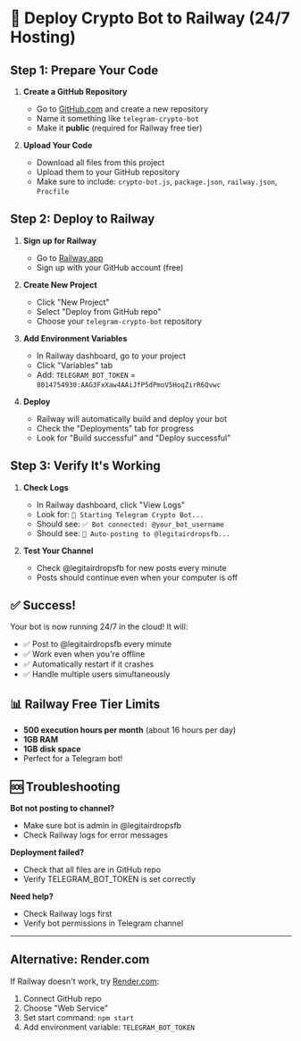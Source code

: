 # 🚀 Deploy Crypto Bot to Railway (24/7 Hosting)

## Step 1: Prepare Your Code

1. **Create a GitHub Repository**
   - Go to [GitHub.com](https://github.com) and create a new repository
   - Name it something like `telegram-crypto-bot`
   - Make it **public** (required for Railway free tier)

2. **Upload Your Code**
   - Download all files from this project
   - Upload them to your GitHub repository
   - Make sure to include: `crypto-bot.js`, `package.json`, `railway.json`, `Procfile`

## Step 2: Deploy to Railway

1. **Sign up for Railway**
   - Go to [Railway.app](https://railway.app)
   - Sign up with your GitHub account (free)

2. **Create New Project**
   - Click "New Project"
   - Select "Deploy from GitHub repo"
   - Choose your `telegram-crypto-bot` repository

3. **Add Environment Variables**
   - In Railway dashboard, go to your project
   - Click "Variables" tab
   - Add: `TELEGRAM_BOT_TOKEN` = `8014754930:AAG3FxXaw4AAiJfP5dPmoV5HoqZirR6Qvwc`

4. **Deploy**
   - Railway will automatically build and deploy your bot
   - Check the "Deployments" tab for progress
   - Look for "Build successful" and "Deploy successful"

## Step 3: Verify It's Working

1. **Check Logs**
   - In Railway dashboard, click "View Logs"
   - Look for: `🚀 Starting Telegram Crypto Bot...`
   - Should see: `✅ Bot connected: @your_bot_username`
   - Should see: `📢 Auto-posting to @legitairdropsfb...`

2. **Test Your Channel**
   - Check @legitairdropsfb for new posts every minute
   - Posts should continue even when your computer is off

## ✅ Success!

Your bot is now running 24/7 in the cloud! It will:
- ✅ Post to @legitairdropsfb every minute
- ✅ Work even when you're offline
- ✅ Automatically restart if it crashes
- ✅ Handle multiple users simultaneously

## 📊 Railway Free Tier Limits

- **500 execution hours per month** (about 16 hours per day)
- **1GB RAM**
- **1GB disk space**
- Perfect for a Telegram bot!

## 🆘 Troubleshooting

**Bot not posting to channel?**
- Make sure bot is admin in @legitairdropsfb
- Check Railway logs for error messages

**Deployment failed?**
- Check that all files are in GitHub repo
- Verify TELEGRAM_BOT_TOKEN is set correctly

**Need help?**
- Check Railway logs first
- Verify bot permissions in Telegram channel

---

## Alternative: Render.com

If Railway doesn't work, try [Render.com](https://render.com):
1. Connect GitHub repo
2. Choose "Web Service"
3. Set start command: `npm start`
4. Add environment variable: `TELEGRAM_BOT_TOKEN`